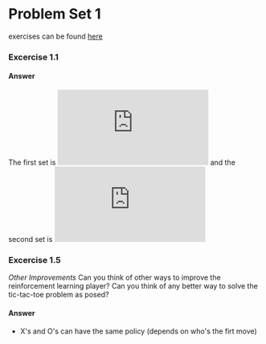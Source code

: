 # Problem Set 1

exercises can be found [here](/problem-sets/problem-set-1.pdf)

### Excercise 1.1

#### Answer
The first set is ![equation](https://latex.codecogs.com/gif.latex?%5Cleft%5C%7B0%2C%201%5Cright%5C%7D) and the second set is ![equation](https://latex.codecogs.com/svg.latex?%5Cleft%5C%7B%5Cfrac%7B%5Cepsilon%7D%7B%7CS%7C%7D%2C%201-%5Cepsilon%5Cright%5C%7D)

### Excercise 1.5
*Other Improvements* Can you think of other ways to improve
the reinforcement learning player? Can you think of any better way to solve
the tic-tac-toe problem as posed?
#### Answer
* X's and O's can have the same policy (depends on who's the firt move)

